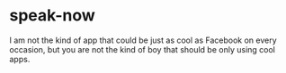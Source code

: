 # speak-now
I am not the kind of app that could be just as cool as Facebook on every occasion, but you are not the kind of boy that should be only using cool apps.
